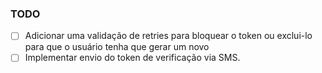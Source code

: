 ### TODO

- [ ] Adicionar uma validação de retries para bloquear o token ou exclui-lo para que o usuário tenha que gerar um novo
- [ ] Implementar envio do token de verificação via SMS.
